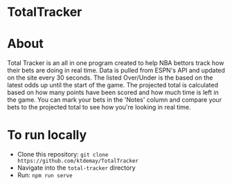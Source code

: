 # TotalTracker
# About
Total Tracker is an all in one program created to help NBA bettors track how their bets are doing in real time. Data is pulled from ESPN's API and updated on the site every 30 seconds. The listed Over/Under is the based on the latest odds up until the start of the game. The projected total is calculated based on how many points have been scored and how much time is left in the game. You can mark your bets in the 'Notes' column and compare your bets to the projected total to see how you're looking in real time.
# To run locally
* Clone this repository: `git clone https://github.com/ktdemay/TotalTracker`
* Navigate into the `total-tracker` directory
* Run: `npm run serve`

